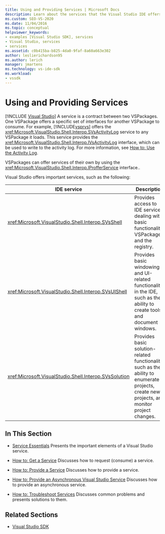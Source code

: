 ```yaml
---
title: Using and Providing Services | Microsoft Docs
description: Learn about the services that the Visual Studio IDE offers for VSPackages to provide and use. These articles describe how to get and provide services.
ms.custom: SEO-VS-2020
ms.date: 11/04/2016
ms.topic: conceptual
helpviewer_keywords:
- examples [Visual Studio SDK], services
- Visual Studio, services
- services
ms.assetid: c0b415ba-b825-4da0-9faf-8a60a663e302
author: leslierichardson95
ms.author: lerich
manager: jmartens
ms.technology: vs-ide-sdk
ms.workload:
- vssdk
---
```

# Using and Providing Services

 [!INCLUDE [Visual Studio](~/includes/applies-to-version/vs-not-mac.md)]
A service is a contract between two VSPackages. One VSPackage offers a specific set of interfaces for another VSPackage to consume. For example, [!INCLUDE[vsprvs](../code-quality/includes/vsprvs_md.md)] offers the <xref:Microsoft.VisualStudio.Shell.Interop.SVsActivityLog> service to any VSPackage it loads. This service provides the <xref:Microsoft.VisualStudio.Shell.Interop.IVsActivityLog> interface, which can be used to write to the activity log. For more information, see [How to: Use the Activity Log](../extensibility/how-to-use-the-activity-log.md).

 VSPackages can offer services of their own by using the <xref:Microsoft.VisualStudio.Shell.Interop.IProfferService> interface..

 Visual Studio offers important services, such as the following:

|IDE service|Description|
|-----------------|-----------------|
|<xref:Microsoft.VisualStudio.Shell.Interop.SVsShell>|Provides access to IDE services dealing with basic functionality, VSPackages, and the registry.|
|<xref:Microsoft.VisualStudio.Shell.Interop.SVsUIShell>|Provides basic windowing and UI-related functionality in the IDE, such as the ability to create tools and document windows.|
|<xref:Microsoft.VisualStudio.Shell.Interop.SVsSolution>|Provides basic solution-related functionality, such as the ability to enumerate projects, create new projects, and monitor project changes.|

## In This Section
- [Service Essentials](../extensibility/internals/service-essentials.md)
 Presents the important elements of a Visual Studio service.

- [How to: Get a Service](../extensibility/how-to-get-a-service.md)
 Discusses how to request (consume) a service.

- [How to: Provide a Service](../extensibility/how-to-provide-a-service.md)
 Discusses how to provide a service.

- [How to: Provide an Asynchronous Visual Studio Service](../extensibility/how-to-provide-an-asynchronous-visual-studio-service.md)
 Discusses how to provide an asynchronous service.

- [How to: Troubleshoot Services](../extensibility/how-to-troubleshoot-services.md)
 Discusses common problems and presents solutions to them.

## Related Sections
- [Visual Studio SDK](../extensibility/visual-studio-sdk.md)

